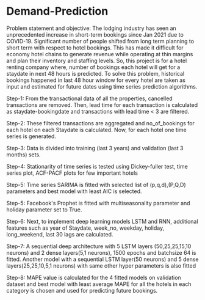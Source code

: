 # Demand-Prediction
Problem statement and objective:
The lodging industry has seen an unprecedented increase in short-term bookings since Jan 2021 due to COVID-19. Significant number of people shifted from long term planning to short term with respect to hotel bookings. This has made it difficult for economy hotel chains to generate revenue while operating at thin margins and plan their inventory and staffing levels. So, this project is for a hotel renting company where, number of bookings each hotel will get for a staydate in next 48 hours is predicted. 
To solve this problem, historical bookings happened in last 48 hour window for every hotel are taken as input and estimated for future dates using time series prediction algorithms. 

Step-1: From the transactional data of all the properties, cancelled transactions are removed. Then, lead time for each transaction is calculated as staydate-bookingdate  and transactions with lead time < 3 are filtered.

Step-2: These filtered transactions are aggregated and no_of_bookings for each hotel on each Staydate is calculated. Now, for each hotel one time series is generated.

Step-3: Data is divided into training (last 3 years) and validation (last 3 months) sets.

Step-4: Stationarity of time series is tested using Dickey-fuller test, time series plot, ACF-PACF plots for few important hotels

Step-5: Time series SARIMA is fitted with selected list of (p,q,d),(P,Q,D) parameters and best model with least AIC is selected.

Step-5: Facebook's Prophet is fitted with multiseasonality parameter and holiday parameter set to True.

Step-6: Next, to implement deep learning models LSTM and RNN, additional features such as year of Staydate, week_no, weekday, holiday, long_weekend, last 30 lags are calculated. 

Step-7: A sequential deep architecture with 5 LSTM layers (50,25,25,15,10 neurons) and 2 dense layers(5,1 neurons), 1500 epochs and batchsize 64 is fitted. Another model with a sequential LSTM layer(50 neurons) and 5 dense layers(25,25,10,5,1 neurons) with same other hyper parameters is also fitted

Step-8: MAPE value is calculated for the 4 fitted models on validation dataset and best model with least average MAPE for all the hotels in each category is chosen and used for predicting future bookings.
